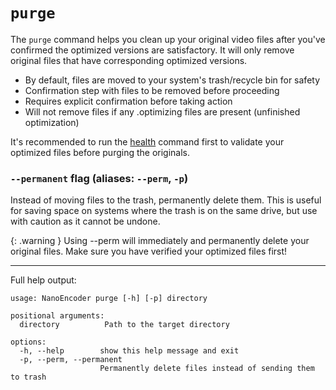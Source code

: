 # `purge`
The `purge` command helps you clean up your original video files after you've confirmed the optimized versions are satisfactory. It will only remove original files that have corresponding optimized versions.

- By default, files are moved to your system's trash/recycle bin for safety
- Confirmation step with files to be removed before proceeding
- Requires explicit confirmation before taking action
- Will not remove files if any .optimizing files are present (unfinished optimization)

It's recommended to run the [health](health.md) command first to validate your optimized files before purging the originals.

### `--permanent` flag (aliases: `--perm`, `-p`)
Instead of moving files to the trash, permanently delete them. This is useful for saving space on systems where the trash is on the same drive, but use with caution as it cannot be undone.

{: .warning }
Using --perm will immediately and permanently delete your original files. Make sure you have verified your optimized files first!

---
Full help output:
```
usage: NanoEncoder purge [-h] [-p] directory

positional arguments:
  directory          Path to the target directory

options:
  -h, --help        show this help message and exit
  -p, --perm, --permanent
                    Permanently delete files instead of sending them to trash
```
